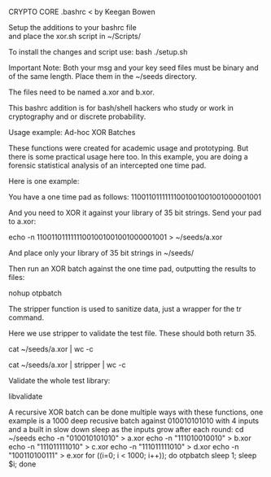 CRYPTO CORE .bashrc < by Keegan Bowen 

  Setup the additions to your bashrc file     
  and place the xor.sh script in ~/Scripts/   

To install the changes and script use:
bash ./setup.sh

Important Note:
Both your msg and your key seed files must
be binary and of the same length.
Place them in the ~/seeds directory.

The files need to be named a.xor and b.xor.

This bashrc addition is for bash/shell hackers 
who study or work in cryptography and or discrete probability.

Usage example: Ad-hoc XOR Batches

These functions were created for academic usage and prototyping. But there is
some practical usage here too. In this example, you are doing a forensic
statistical analysis of an intercepted one time pad. 

Here is one example:

You have a one time pad as follows:
11001101111111001001001001000001001

And you need to XOR it against your library of 35 bit strings.
Send your pad to a.xor:

echo -n 11001101111111001001001001000001001 > ~/seeds/a.xor

And place only your library of 35 bit strings in ~/seeds/

Then run an XOR batch against the one time pad, outputting the results to files:

nohup otpbatch

The stripper function is used to sanitize data, just a wrapper for the tr command.

Here we use stripper to validate the test file. These should both return 35.

cat ~/seeds/a.xor | wc -c

cat ~/seeds/a.xor | stripper | wc -c

Validate the whole test library:

libvalidate

A recursive XOR batch can be done multiple ways with these functions, one example is a 1000 deep recusive batch against 010010101010 with 4 inputs and a built in slow down sleep as the inputs grow after each round:
cd ~/seeds
echo -n "010010101010" > a.xor
echo -n "111010010010" > b.xor
echo -n "111011111010" > c.xor
echo -n "111011111010" > d.xor
echo -n "100110100111" > e.xor
for ((i=0; i < 1000; i++)); do
    otpbatch
    sleep 1;
    sleep $i;
done
